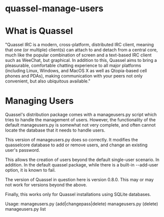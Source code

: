 quassel-manage-users
====================

# What is Quassel

"Quassel IRC is a modern, cross-platform, distributed IRC client, meaning that 
one (or multiple) client(s) can attach to and detach from a central core, much 
like the popular combination of screen and a text-based IRC client such as 
WeeChat, but graphical. In addition to this, Quassel aims to bring a 
pleasurable, comfortable chatting experience to all major platforms 
(including Linux, Windows, and MacOS X as well as Qtopia-based cell phones 
and PDAs), making communication with your peers not only convenient, but 
also ubiquitous available."


# Managing Users

Quassel's distribution package comes with a manageusers.py script which
tries to handle the management of users. However, the functionality of
the default manageusers.py is somewhat not very complete, and often
cannot locate the database that it needs to handle users. 

This version of manageusers.py does so correctly. It modifies the quasselcore 
database to add or remove users, and change an existing user's password.

This allows the creation of users beyond the default single-user scenario. 
In addition. In the default quassel package, while there is a built-in 
--add-user option, it is known to fail.

The version of Quassel in question here is version 0.8.0. This may or may 
not work for versions beyond the above.

Finally, this works only for Quassel installations using SQLite databases.

Usage:  manageusers.py (add|changepass|delete) <username>
        manageusers.py (delete) <username>
        manageusers.py list


